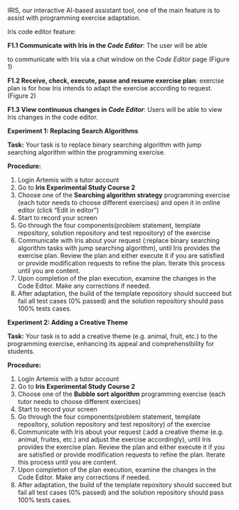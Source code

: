 IRIS, our interactive AI-based assistant tool, one of the main feature is to assist with programming exercise adaptation.

Iris code editor feature:

**F1.1 Communicate with Iris in the *Code Editor***: The user will be able

to communicate with Iris via a chat window on the *Code Editor* page (Figure 1)

**F1.2 Receive, check, execute, pause and resume exercise plan**: exercise plan is for how Iris intends to adapt the exercise according to request. (Figure 2)

**F1.3 View continuous changes in *Code Editor***: Users will be able to view Iris changes in the code editor.

**Experiment 1: Replacing Search Algorithms**

**Task:** Your task is to replace binary searching algorithm with jump searching algorithm within the programming exercise.

**Procedure:**

1. Login Artemis with a tutor account 
2. Go to **Iris Experimental Study Course 2**
3. Choose one of the **Searching algorithm strategy** programming exercise (each tutor needs to choose different exercises) and open it in online editor (click “Edit in editor”)
4. Start to record your screen
5. Go through the four components(problem statement, template repository, solution repository and test repository) of the exercise
6. Communicate with Iris about your request (:replace binary searching algorithm tasks with jump searching algorithm), until Iris provides the exercise plan. Review the plan and either execute it if you are satisfied or provide modification requests to refine the plan. Iterate this process until you are content.
7. Upon completion of the plan execution, examine the changes in the Code Editor. Make any corrections if needed.
8. After adaptation, the build of the template repository should succeed but fail all test cases (0% passed) and the solution repository should pass 100% tests cases.

**Experiment 2: Adding a Creative Theme**

**Task:** Your task is to add a creative theme (e.g. animal, fruit, etc.) to the programming exercise, enhancing its appeal and comprehensibility for students.

**Procedure:**

1. Login Artemis with a tutor account 
2. Go to **Iris Experimental Study Course 2**
3. Choose one of the **Bubble sort algorithm** programming exercise (each tutor needs to choose different exercises)
4. Start to record your screen
5. Go through the four components(problem statement, template repository, solution repository and test repository) of the exercise
6. Communicate with Iris about your request (:add a creative theme (e.g. animal, fruites, etc.) and adjust the exercise accordingly), until Iris provides the exercise plan. Review the plan and either execute it if you are satisfied or provide modification requests to refine the plan. Iterate this process until you are content. 
7. Upon completion of the plan execution, examine the changes in the Code Editor. Make any corrections if needed.
8. After adaptation, the build of the template repository should succeed but fail all test cases (0% passed) and the solution repository should pass 100% tests cases.